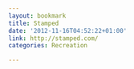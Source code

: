 ```yaml
---
layout: bookmark
title: Stamped
date: '2012-11-16T04:52:22+01:00'
link: http://stamped.com/
categories: Recreation

---
```


